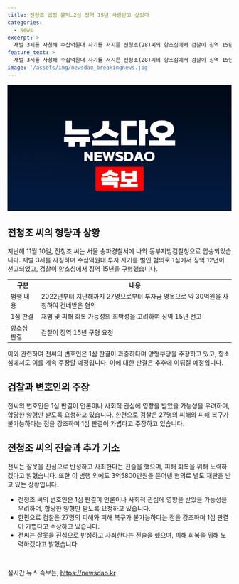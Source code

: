 ```yaml
---
title: 전청조 법정 울먹…2심 징역 15년 사랑받고 싶었다
categories:
  - News
excerpt: >
  재벌 3세를 사칭해 수십억원대 사기를 저지른 전청조(28)씨의 항소심에서 검찰이 징역 15년을 구형했다. 전 씨는 유명 기업 후계자로 위장하며 수십억원을 사칭한 혐의 등으로 체포됐고, 1심에서는 징역 12년이 선고됐으나 검찰은 더 높은 형량을 요구했다. 검찰은 전 씨가 호화 생활을 위해 범행을 저질렀고, 피해 회복 가능성이 희박하다고 강조했다. 전 씨의 변호인은 형량이 지나치게 과중하다고 주장하며 공론에 영향을 받았을 가능성을 제기했다.
feature_text: >
  재벌 3세를 사칭해 수십억원대 사기를 저지른 전청조(28)씨의 항소심에서 검찰이 징역 15년을 구형했다. 전 씨는 유명 기업 후계자로 위장하며 수십억원을 사칭한 혐의 등으로 체포됐고, 1심에서는 징역 12년이 선고됐으나 검찰은 더 높은 형량을 요구했다. 검찰은 전 씨가 호화 생활을 위해 범행을 저질렀고, 피해 회복 가능성이 희박하다고 강조했다. 전 씨의 변호인은 형량이 지나치게 과중하다고 주장하며 공론에 영향을 받았을 가능성을 제기했다.
image: '/assets/img/newsdao_breakingnews.jpg'
---
```


<p><img src="/assets/img/newsdao_breakingnews.jpg" alt="flaretime 속보" /></p>

<h2 data-ke-size="size26">전청조 씨의 형량과 상황</h2>

<p data-ke-size="size16">지난해 11월 10일, 전청조 씨는 서울 송파경찰서에 나와 동부지방검찰청으로 압송되었습니다. 재벌 3세를 사칭하며 수십억원대 투자 사기를 벌인 혐의로 1심에서 징역 12년이 선고되었고, 검찰이 항소심에서 징역 15년을 구형했습니다.</p>

<table>
  <tr>
    <td style="text-align: center; height: 17px;"><b>구분</b></td>
    <td style="text-align: center; height: 17px;"><b>내용</b></td>
  </tr>
  <tr>
    <td style="text-align: left; height: 17px;">범행 내용</td>
    <td style="text-align: left; height: 17px;">2022년부터 지난해까지 27명으로부터 투자금 명목으로 약 30억원을 사칭하여 건네받은 혐의</td>
  </tr>
  <tr>
    <td style="text-align: left; height: 17px;">1심 판결</td>
    <td style="text-align: left; height: 17px;">재범 및 피해 회복 가능성의 희박성을 고려하여 징역 15년 선고</td>
  </tr>
  <tr>
    <td style="text-align: left; height: 17px;">항소심 판결</td>
    <td style="text-align: left; height: 17px;">검찰이 징역 15년 구형 요청</td>
  </tr>
</table>

<p data-ke-size="size16">이와 관련하여 전씨의 변호인은 1심 판결이 과중하다며 양형부당을 주장하고 있고, 항소심에서도 이를 계속 주장할 예정입니다. 이에 대한 판결은 추후에 이뤄질 예정입니다.</p>

<h2 data-ke-size="size26">검찰과 변호인의 주장</h2>

<p data-ke-size="size16">전씨의 변호인은 1심 판결이 언론이나 사회적 관심에 영향을 받았을 가능성을 우려하며, 합당한 양형만 받도록 요청하고 있습니다. 한편으로 검찰은 27명의 피해와 피해 복구가 불가능하다는 점을 강조하며 1심 판결이 가볍다고 주장하고 있습니다.</p>

<h2 data-ke-size="size26">전청조 씨의 진술과 추가 기소</h2>

<p data-ke-size="size16">전씨는 잘못을 진심으로 반성하고 사죄한다는 진술을 했으며, 피해 회복을 위해 노력하겠다고 밝혔습니다. 또한 이 범행 외에도 3억5800만원을 뜯어낸 혐의로 별도 재판을 받고 있는 상황입니다.</p>

<ul>
  <li>전청조 씨의 변호인은 1심 판결이 언론이나 사회적 관심에 영향을 받았을 가능성을 우려하며, 합당한 양형만 받도록 요청하고 있습니다.</li>
  <li>한편으로 검찰은 27명의 피해와 피해 복구가 불가능하다는 점을 강조하며 1심 판결이 가볍다고 주장하고 있습니다.</li>
  <li>전씨는 잘못을 진심으로 반성하고 사죄한다는 진술을 했으며, 피해 회복을 위해 노력하겠다고 밝혔습니다.</li>
</ul>

<p data-ke-size="size16">&nbsp;</p>
실시간 뉴스 속보는, <a href="https://newsdao.kr" rel="dofollow">https://newsdao.kr</a>



